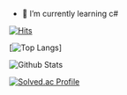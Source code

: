 - 🌱 I’m currently learning c#

[![Hits](https://hits.seeyoufarm.com/api/count/incr/badge.svg?url=https%3A%2F%2Fgithub.com%2Fgjbae1212%2Fhit-counter&count_bg=%2395FF9A&title_bg=%233F3F3F&icon=inkscape.svg&icon_color=%23E7E7E7&title=hits&edge_flat=true)](https://hits.seeyoufarm.com)

[![Top Langs](https://github-readme-stats.vercel.app/api/top-langs/?username=blondlonghair&layout=compact)]

![Github Stats](https://github-readme-stats.vercel.app/api?username=blondlonghair&show_icons=true)

[![Solved.ac Profile](http://mazassumnida.wtf/api/v2/generate_badge?boj=chan031120)](https://solved.ac/chan031120/)



<!--
**blondlonghair/blondlonghair** is a ✨ _special_ ✨ repository because its `README.md` (this file) appears on your GitHub profile.

Here are some ideas to get you started:

- 🔭 I’m currently working on ...
- 🌱 I’m currently learning ...
- 👯 I’m looking to collaborate on ...
- 🤔 I’m looking for help with ...
- 💬 Ask me about ...
- 📫 How to reach me: ...
- 😄 Pronouns: ...
- ⚡ Fun fact: ...
-->
